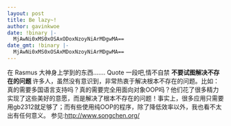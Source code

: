 ```yaml
---
layout: post
title: Be lazy~!
author: gavinkwoe
date: !binary |-
  MjAwNi0xMS0xOSAxODoxNzoyNiArMDgwMA==
date_gmt: !binary |-
  MjAwNi0xMS0xOSAxMDoxNzoyNiArMDgwMA==
---
```

在 Rasmus 大神身上学到的东西.......
Quote 一段吧,情不自禁
<strong>不要试图解决不存在的问题
</strong>许多人，虽然没有意识到，非常热衷于解决根本不存在的问题。比如：真的需要多国语言支持吗？真的需要完全用面向对象OOP吗？他们花了很多精力实现了这些美好的意愿，而是解决了根本不存在的问题！事实上，很多应用只需要用gb2312就足够了；而有些使用纯OOP的程序，除了降低效率以外，我也看不太出有任何意义。
参见:http://www.songchen.org/
